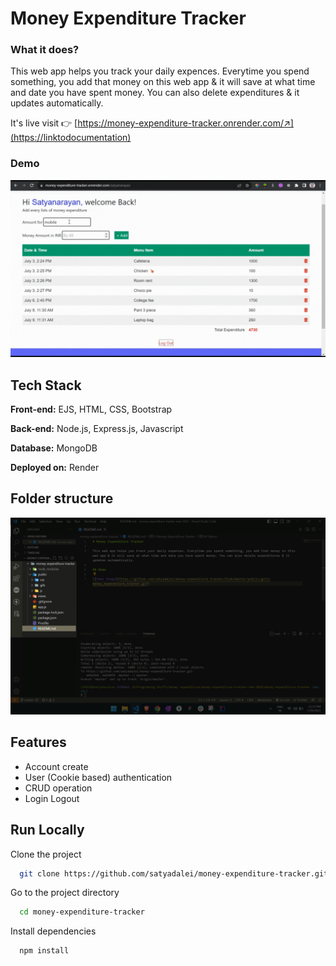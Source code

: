 # Money Expenditure Tracker

### What it does?
This web app helps you track your daily expences. Everytime you spend something, you add that money on this web app & it will save at what time and date you have spent money. You can also delete expenditures & it updates automatically.

It's live visit 👉 
[https://money-expenditure-tracker.onrender.com/↗️](https://linktodocumentation)

### Demo

![A demo of adding expenditures to account](https://github.com/satyadalei/money-expenditure-tracker/blob/master/public/gifs/money_expenditure_tracker.gif)


## Tech Stack

**Front-end:** EJS, HTML, CSS, Bootstrap

**Back-end:** Node.js, Express.js, Javascript

**Database:** MongoDB

**Deployed on:** Render

## Folder structure

![Folder structure image](https://github.com/satyadalei/money-expenditure-tracker/blob/master/public/images/folder_structure.png)


## Features

- Account create
- User (Cookie based) authentication 
- CRUD operation
- Login Logout


## Run Locally

Clone the project

```bash
  git clone https://github.com/satyadalei/money-expenditure-tracker.git
```

Go to the project directory

```bash
  cd money-expenditure-tracker
```

Install dependencies

```bash
  npm install
```